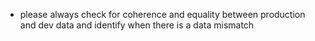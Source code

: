 - please always check for coherence and equality between production and dev data and identify when there is a data mismatch
